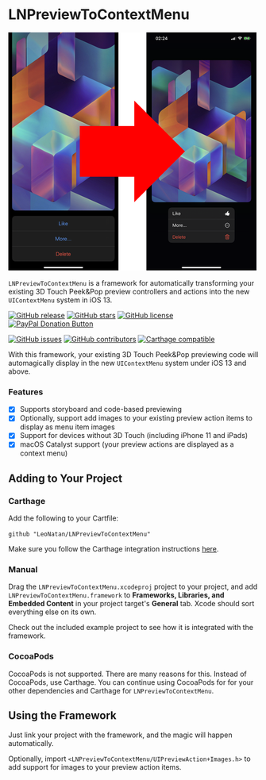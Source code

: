 # LNPreviewToContextMenu

<img src="LNPreviewToContextMenu.png" width=500/>

`LNPreviewToContextMenu` is a framework for automatically transforming your existing 3D Touch Peek&Pop preview controllers and actions into the new `UIContextMenu` system in iOS 13.

[![GitHub release](https://img.shields.io/github/release/LeoNatan/LNPreviewToContextMenu.svg)](https://github.com/LeoNatan/LNPreviewToContextMenu/releases) [![GitHub stars](https://img.shields.io/github/stars/LeoNatan/LNPreviewToContextMenu.svg)](https://github.com/LeoNatan/LNPreviewToContextMenu/stargazers) [![GitHub license](https://img.shields.io/badge/license-MIT-blue.svg)](https://raw.githubusercontent.com/LeoNatan/LNPreviewToContextMenu/master/LICENSE) <span class="badge-paypal"><a href="https://www.paypal.com/cgi-bin/webscr?cmd=_s-xclick&hosted_button_id=BR68NJEJXGWL6" title="Donate to this project using PayPal"><img src="https://img.shields.io/badge/paypal-donate-yellow.svg?style=flat" alt="PayPal Donation Button" /></a></span>

[![GitHub issues](https://img.shields.io/github/issues-raw/LeoNatan/LNPreviewToContextMenu.svg)](https://github.com/LeoNatan/LNPreviewToContextMenu/issues) [![GitHub contributors](https://img.shields.io/github/contributors/LeoNatan/LNPreviewToContextMenu.svg)](https://github.com/LeoNatan/LNPreviewToContextMenu/graphs/contributors) [![Carthage compatible](https://img.shields.io/badge/carthage-compatible-4BC51D.svg?style=flat)](https://github.com/Carthage/Carthage)

With this framework, your existing 3D Touch Peek&Pop previewing code will automagically display in the new `UIContextMenu` system under iOS 13 and above.

### Features

- [x] Supports storyboard and code-based previewing
- [x] Optionally, support add images to your existing preview action items to display as menu item images
- [x] Support for devices without 3D Touch (including iPhone 11 and iPads)
- [x] macOS Catalyst support (your preview actions are displayed as a context menu)

## Adding to Your Project

### Carthage

Add the following to your Cartfile:

```github "LeoNatan/LNPreviewToContextMenu"```

Make sure you follow the Carthage integration instructions [here](https://github.com/Carthage/Carthage#if-youre-building-for-ios-tvos-or-watchos).

### Manual

Drag the `LNPreviewToContextMenu.xcodeproj` project to your project, and add `LNPreviewToContextMenu.framework` to **Frameworks, Libraries, and Embedded Content** in your project target's **General** tab. Xcode should sort everything else on its own.

Check out the included example project to see how it is integrated with the framework.

### CocoaPods

CocoaPods is not supported. There are many reasons for this. Instead of CocoaPods, use Carthage. You can continue using CocoaPods for for your other dependencies and Carthage for `LNPreviewToContextMenu`.

## Using the Framework

Just link your project with the framework, and the magic will happen automatically. 

Optionally, import `<LNPreviewToContextMenu/UIPreviewAction+Images.h>` to add support for images to your preview action items.
